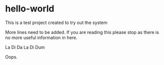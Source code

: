 # hello-world
This is a test project created to try out the system

More lines need to be added. If you are reading this please stop as there is no more useful information in here.


La
Di
Da
La
Di Dum

Oops.
